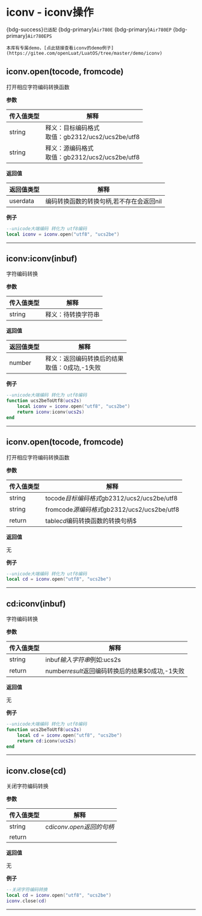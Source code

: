 # iconv - iconv操作

{bdg-success}`已适配` {bdg-primary}`Air780E` {bdg-primary}`Air780EP` {bdg-primary}`Air780EPS`

```{tip}
本库有专属demo，[点此链接查看iconv的demo例子](https://gitee.com/openLuat/LuatOS/tree/master/demo/iconv)
```

## iconv.open(tocode, fromcode)



打开相应字符编码转换函数

**参数**

|传入值类型|解释|
|-|-|
|string|释义：目标编码格式<br>取值：gb2312/ucs2/ucs2be/utf8|
|string|释义：源编码格式<br>取值：gb2312/ucs2/ucs2be/utf8|

**返回值**

|返回值类型|解释|
|-|-|
|userdata|编码转换函数的转换句柄,若不存在会返回nil|

**例子**

```lua
--unicode大端编码 转化为 utf8编码
local iconv = iconv.open("utf8", "ucs2be")

```

---

## iconv:iconv(inbuf)



字符编码转换

**参数**

|传入值类型|解释|
|-|-|
|string|释义：待转换字符串|

**返回值**

|返回值类型|解释|
|-|-|
|number|释义：返回编码转换后的结果<br>取值：0成功,-1失败|

**例子**

```lua
--unicode大端编码 转化为 utf8编码
function ucs2beToUtf8(ucs2s)
    local iconv = iconv.open("utf8", "ucs2be")
    return iconv:iconv(ucs2s)
end

```

---

## iconv.open(tocode, fromcode) 



打开相应字符编码转换函数

**参数**

|传入值类型|解释|
|-|-|
|string|tocode$目标编码格式$gb2312/ucs2/ucs2be/utf8|
|string|fromcode$源编码格式$gb2312/ucs2/ucs2be/utf8|
|return|table$cd$编码转换函数的转换句柄$ |

**返回值**

无

**例子**

```lua
--unicode大端编码 转化为 utf8编码
local cd = iconv.open("utf8", "ucs2be")

```

---

## cd:iconv(inbuf) 



字符编码转换

**参数**

|传入值类型|解释|
|-|-|
|string|inbuf$输入字符串$例如:ucs2s |
|return|number$result$返回编码转换后的结果$0成功,-1失败|

**返回值**

无

**例子**

```lua
--unicode大端编码 转化为 utf8编码
function ucs2beToUtf8(ucs2s)
    local cd = iconv.open("utf8", "ucs2be")
    return cd:iconv(ucs2s)
end

```

---

## iconv.close(cd) 



关闭字符编码转换

**参数**

|传入值类型|解释|
|-|-|
|string|cd$iconv.open返回的句柄$ |
|return| |

**返回值**

无

**例子**

```lua
--关闭字符编码转换
local cd = iconv.open("utf8", "ucs2be")
iconv.close(cd)

```

---

